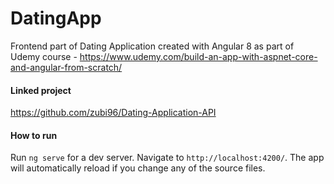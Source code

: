 # DatingApp

Frontend part of Dating Application created with Angular 8 as part of Udemy course - https://www.udemy.com/build-an-app-with-aspnet-core-and-angular-from-scratch/

#### Linked project
https://github.com/zubi96/Dating-Application-API

#### How to run

Run `ng serve` for a dev server. Navigate to `http://localhost:4200/`. The app will automatically reload if you change any of the source files.

